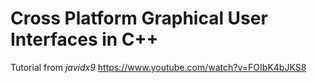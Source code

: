 # Cross Platform Graphical User Interfaces in C++

Tutorial from _javidx9_ https://www.youtube.com/watch?v=FOIbK4bJKS8  
